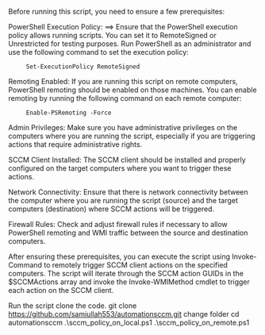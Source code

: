 Before running this script, you need to ensure a few prerequisites:

PowerShell Execution Policy: 
 ==> Ensure that the PowerShell execution policy allows running scripts. You can set it to RemoteSigned or     Unrestricted for testing purposes. Run PowerShell as an administrator and use the following command to set the execution policy:

         Set-ExecutionPolicy RemoteSigned


Remoting Enabled: If you are running this script on remote computers, PowerShell remoting should be enabled on those machines. You can enable remoting by running the following command on each remote computer:

         Enable-PSRemoting -Force


Admin Privileges: Make sure you have administrative privileges on the computers where you are running the script, especially if you are triggering actions that require administrative rights.

SCCM Client Installed: The SCCM client should be installed and properly configured on the target computers where you want to trigger these actions.

Network Connectivity: Ensure that there is network connectivity between the computer where you are running the script (source) and the target computers (destination) where SCCM actions will be triggered.

Firewall Rules: Check and adjust firewall rules if necessary to allow PowerShell remoting and WMI traffic between the source and destination computers.

After ensuring these prerequisites, you can execute the script using Invoke-Command to remotely trigger SCCM client actions on the specified computers. The script will iterate through the SCCM action GUIDs in the $SCCMActions array and invoke the Invoke-WMIMethod cmdlet to trigger each action on the SCCM client.


Run the script
clone the code.
git clone https://github.com/samiullah553/automationsccm.git
change folder
cd automationsccm
.\sccm_policy_on_local.ps1
.\sccm_policy_on_remote.ps1
